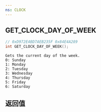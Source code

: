 ```yaml
---
ns: CLOCK
---
```

## GET_CLOCK_DAY_OF_WEEK

```c
// 0xD972E4BD7AEB235F 0x84E4A289
int GET_CLOCK_DAY_OF_WEEK();
```

```
Gets the current day of the week.  
0: Sunday  
1: Monday  
2: Tuesday  
3: Wednesday  
4: Thursday  
5: Friday  
6: Saturday  
```

## 返回值
